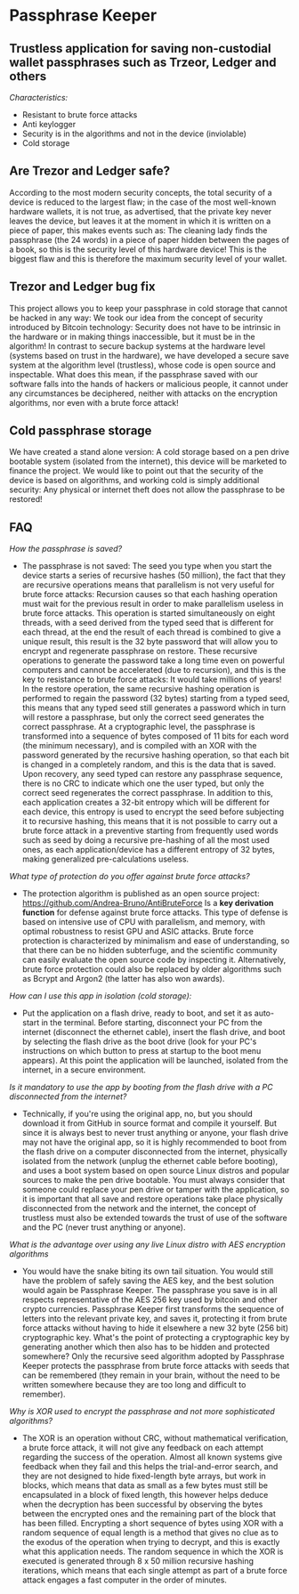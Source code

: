 # Passphrase Keeper

## Trustless application for saving non-custodial wallet passphrases such as Trzeor, Ledger and others
*Characteristics:*

- Resistant to brute force attacks
- Anti keylogger
- Security is in the algorithms and not in the device (inviolable)
- Cold storage

## Are Trezor and Ledger safe?

According to the most modern security concepts, the total security of a device is reduced to the largest flaw; in the case of the most well-known hardware wallets, it is not true, as advertised, that the private key never leaves the device, but leaves it at the moment in which it is written on a piece of paper, this makes events such as:
The cleaning lady finds the passphrase (the 24 words) in a piece of paper hidden between the pages of a book, so this is the security level of this hardware device!
This is the biggest flaw and this is therefore the maximum security level of your wallet.

## Trezor and Ledger bug fix

This project allows you to keep your passphrase in cold storage that cannot be hacked in any way:
We took our idea from the concept of security introduced by Bitcoin technology: Security does not have to be intrinsic in the hardware or in making things inaccessible, but it must be in the algorithm! In contrast to secure backup systems at the hardware level (systems based on trust in the hardware), we have developed a secure save system at the algorithm level (trustless), whose code is open source and inspectable.
What does this mean, if the passphrase saved with our software falls into the hands of hackers or malicious people, it cannot under any circumstances be deciphered, neither with attacks on the encryption algorithms, nor even with a brute force attack!

## Cold passphrase storage
We have created a stand alone version:
A cold storage based on a pen drive bootable system (isolated from the internet), this device will be marketed to finance the project.
We would like to point out that the security of the device is based on algorithms, and working cold is simply additional security:
Any physical or internet theft does not allow the passphrase to be restored!

## FAQ

 *How the passphrase is saved?*
 - The passphrase is not saved: The seed you type when you start the device starts a series of recursive hashes (50 million), the fact that they are recursive operations means that parallelism is not very useful for brute force attacks: Recursion causes so that each hashing operation must wait for the previous result in order to make parallelism useless in brute force attacks. This operation is started simultaneously on eight threads, with a seed derived from the typed seed that is different for each thread, at the end the result of each thread is combined to give a unique result, this result is the 32 byte password that will allow you to encrypt and regenerate passphrase on restore.
   These recursive operations to generate the password take a long time even on powerful computers and cannot be accelerated (due to recursion), and this is the key to resistance to brute force attacks: It would take millions of years!
   In the restore operation, the same recursive hashing operation is performed to regain the password (32 bytes) starting from a typed seed, this means that any typed seed still generates a password which in turn will restore a passphrase, but only the correct seed generates the correct passphrase.
   At a cryptographic level, the passphrase is transformed into a sequence of bytes composed of 11 bits for each word (the minimum necessary), and is compiled with an XOR with the password generated by the recursive hashing operation, so that each bit is changed in a completely random, and this is the data that is saved.
   Upon recovery, any seed typed can restore any passphrase sequence, there is no CRC to indicate which one the user typed, but only the correct seed regenerates the correct passphrase. In addition to this, each application creates a 32-bit entropy which will be different for each device, this entropy is used to encrypt the seed before subjecting it to recursive hashing, this means that it is not possible to carry out a brute force attack in a preventive starting from frequently used words such as seed by doing a recursive pre-hashing of all the most used ones, as each application/device has a different entropy of 32 bytes, making generalized pre-calculations useless.

 *What type of protection do you offer against brute force attacks?*
 - The protection algorithm is published as an open source project: https://github.com/Andrea-Bruno/AntiBruteForce 
   Is a **key derivation function** for defense against brute force attacks.
   This type of defense is based on intensive use of CPU with parallelism, and memory, with optimal robustness to resist GPU and ASIC attacks.
   Brute force protection is characterized by minimalism and ease of understanding, so that there can be no hidden subterfuge, and the scientific community can easily evaluate the open source code by inspecting it.
   Alternatively, brute force protection could also be replaced by older algorithms such as Bcrypt and Argon2 (the latter has also won awards). 

*How can I use this app in isolation (cold storage):*
 - Put the application on a flash drive, ready to boot, and set it as auto-start in the terminal. Before starting, disconnect your PC from the internet (disconnect the ethernet cable), insert the flash drive, and boot by selecting the flash drive as the boot drive (look for your PC's instructions on which button to press at startup to the boot menu appears).
   At this point the application will be launched, isolated from the internet, in a secure environment.

*Is it mandatory to use the app by booting from the flash drive with a PC disconnected from the internet?*
 - Technically, if you're using the original app, no, but you should download it from GitHub in source format and compile it yourself.
   But since it is always best to never trust anything or anyone, your flash drive may not have the original app, so it is highly recommended to boot from the flash drive on a computer disconnected from the internet, physically isolated from the network (unplug the ethernet cable before booting), and uses a boot system based on open source Linux distros and popular sources to make the pen drive bootable.
   You must always consider that someone could replace your pen drive or tamper with the application, so it is important that all save and restore operations take place physically disconnected from the network and the internet, the concept of trustless must also be extended towards the trust of use of the software and the PC (never trust anything or anyone).

*What is the advantage over using any live Linux distro with AES encryption algorithms*
 - You would have the snake biting its own tail situation.
   You would still have the problem of safely saving the AES key, and the best solution would again be Passphrase Keeper.
   The passphrase you save is in all respects representative of the AES 256 key used by bitcoin and other crypto currencies. Passphrase Keeper first transforms the sequence of letters into the relevant private key, and saves it, protecting it from brute force attacks without having to hide it elsewhere a new 32 byte (256 bit) cryptographic key.
   What's the point of protecting a cryptographic key by generating another which then also has to be hidden and protected somewhere? Only the recursive seed algorithm adopted by Passphrase Keeper protects the passphrase from brute force attacks with seeds that can be remembered (they remain in your brain, without the need to be written somewhere because they are too long and difficult to remember).

*Why is XOR used to encrypt the passphrase and not more sophisticated algorithms?*
 - The XOR is an operation without CRC, without mathematical verification, a brute force attack, it will not give any feedback on each attempt regarding the success of the operation. Almost all known systems give feedback when they fail and this helps the trial-and-error search, and they are not designed to hide fixed-length byte arrays, but work in blocks, which means that data as small as a few bytes must still be encapsulated in a block of fixed length, this however helps deduce when the decryption has been successful by observing the bytes between the encrypted ones and the remaining part of the block that has been filled.
   Encrypting a short sequence of bytes using XOR with a random sequence of equal length is a method that gives no clue as to the exodus of the operation when trying to decrypt, and this is exactly what this application needs.
   The random sequence in which the XOR is executed is generated through 8 x 50 million recursive hashing iterations, which means that each single attempt as part of a brute force attack engages a fast computer in the order of minutes.
